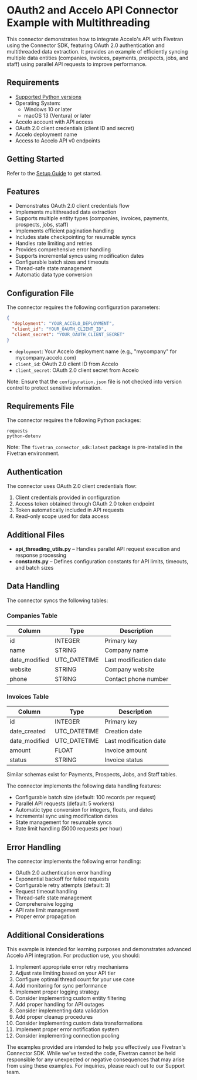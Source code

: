 # OAuth2 and Accelo API Connector Example with Multithreading

This connector demonstrates how to integrate Accelo's API with Fivetran using the Connector SDK, featuring OAuth 2.0 authentication and multithreaded data extraction. It provides an example of efficiently syncing multiple data entities (companies, invoices, payments, prospects, jobs, and staff) using parallel API requests to improve performance.

## Requirements

* [Supported Python versions](https://github.com/fivetran/fivetran_connector_sdk/blob/main/README.md#requirements)   
* Operating System:  
  * Windows 10 or later  
  * macOS 13 (Ventura) or later
* Accelo account with API access
* OAuth 2.0 client credentials (client ID and secret)
* Accelo deployment name
* Access to Accelo API v0 endpoints

## Getting Started

Refer to the [Setup Guide](https://fivetran.com/docs/connectors/connector-sdk/setup-guide) to get started.

## Features

* Demonstrates OAuth 2.0 client credentials flow
* Implements multithreaded data extraction
* Supports multiple entity types (companies, invoices, payments, prospects, jobs, staff)
* Implements efficient pagination handling
* Includes state checkpointing for resumable syncs
* Handles rate limiting and retries
* Provides comprehensive error handling
* Supports incremental syncs using modification dates
* Configurable batch sizes and timeouts
* Thread-safe state management
* Automatic data type conversion

## Configuration File

The connector requires the following configuration parameters:

```json
{
  "deployment": "YOUR_ACCELO_DEPLOYMENT",
  "client_id": "YOUR_OAUTH_CLIENT_ID",
  "client_secret": "YOUR_OAUTH_CLIENT_SECRET"
}
```

* `deployment`: Your Accelo deployment name (e.g., "mycompany" for mycompany.accelo.com)
* `client_id`: OAuth 2.0 client ID from Accelo
* `client_secret`: OAuth 2.0 client secret from Accelo

Note: Ensure that the `configuration.json` file is not checked into version control to protect sensitive information.

## Requirements File

The connector requires the following Python packages:

```
requests
python-dotenv
```

Note: The `fivetran_connector_sdk:latest` package is pre-installed in the Fivetran environment.

## Authentication

The connector uses OAuth 2.0 client credentials flow:
1. Client credentials provided in configuration
2. Access token obtained through OAuth 2.0 token endpoint
3. Token automatically included in API requests
4. Read-only scope used for data access

## Additional Files

* **api_threading_utils.py** – Handles parallel API request execution and response processing
* **constants.py** – Defines configuration constants for API limits, timeouts, and batch sizes

## Data Handling

The connector syncs the following tables:

### Companies Table
| Column       | Type         | Description                    |
|-------------|--------------|--------------------------------|
| id          | INTEGER      | Primary key                    |
| name        | STRING       | Company name                   |
| date_modified| UTC_DATETIME | Last modification date         |
| website     | STRING       | Company website                |
| phone       | STRING       | Contact phone number           |

### Invoices Table
| Column       | Type         | Description                    |
|-------------|--------------|--------------------------------|
| id          | INTEGER      | Primary key                    |
| date_created| UTC_DATETIME | Creation date                  |
| date_modified| UTC_DATETIME | Last modification date         |
| amount      | FLOAT       | Invoice amount                 |
| status      | STRING       | Invoice status                 |

Similar schemas exist for Payments, Prospects, Jobs, and Staff tables.

The connector implements the following data handling features:
* Configurable batch size (default: 100 records per request)
* Parallel API requests (default: 5 workers)
* Automatic type conversion for integers, floats, and dates
* Incremental sync using modification dates
* State management for resumable syncs
* Rate limit handling (5000 requests per hour)

## Error Handling

The connector implements the following error handling:
* OAuth 2.0 authentication error handling
* Exponential backoff for failed requests
* Configurable retry attempts (default: 3)
* Request timeout handling
* Thread-safe state management
* Comprehensive logging
* API rate limit management
* Proper error propagation

## Additional Considerations

This example is intended for learning purposes and demonstrates advanced Accelo API integration. For production use, you should:

1. Implement appropriate error retry mechanisms
2. Adjust rate limiting based on your API tier
3. Configure optimal thread count for your use case
4. Add monitoring for sync performance
5. Implement proper logging strategy
6. Consider implementing custom entity filtering
7. Add proper handling for API outages
8. Consider implementing data validation
9. Add proper cleanup procedures
10. Consider implementing custom data transformations
11. Implement proper error notification system
12. Consider implementing connection pooling

The examples provided are intended to help you effectively use Fivetran's Connector SDK. While we've tested the code, Fivetran cannot be held responsible for any unexpected or negative consequences that may arise from using these examples. For inquiries, please reach out to our Support team. 